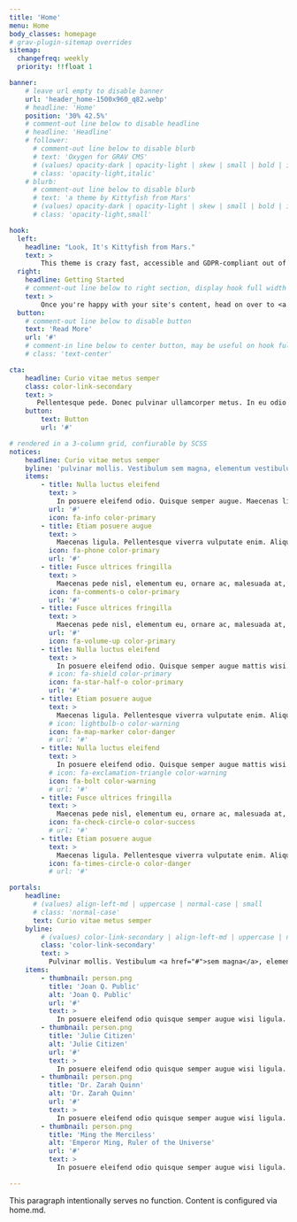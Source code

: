 ```yaml
---
title: 'Home'
menu: Home
body_classes: homepage
# grav-plugin-sitemap overrides
sitemap:
  changefreq: weekly
  priority: !!float 1

banner:
    # leave url empty to disable banner
    url: 'header_home-1500x960_q82.webp'
    # headline: 'Home'
    position: '30% 42.5%'
    # comment-out line below to disable headline
    # headline: 'Headline'
    # follower:
      # comment-out line below to disable blurb
      # text: 'Oxygen for GRAV CMS'
      # (values) opacity-dark | opacity-light | skew | small | bold | italic | uppercase | normal-case
      # class: 'opacity-light,italic'
    # blurb:
      # comment-out line below to disable blurb
      # text: 'a theme by Kittyfish from Mars'
      # (values) opacity-dark | opacity-light | skew | small | bold | italic | uppercase | normal-case
      # class: 'opacity-light,small'

hook:
  left:
    headline: "Look, It's Kittyfish from Mars."
    text: >
        This theme is crazy fast, accessible and GDPR-compliant out of the box. Source code and build tools are available at <a href="https://github.com/kittyfishfrommars" target="_blank">github.com/kittyfishfrommars</a>. Provided as-is and free for personal and commercial use. No strings attached. Have fun!
  right:
    headline: Getting Started
    # comment-out line below to right section, display hook full width
    text: >
        Once you're happy with your site's content, head on over to <a href="https://github.com/kittyfishfrommars/grav-theme-oxygen/blob/main/README.md#theme-options">Theme Options</a> and enable indexing for your favorite search engine.
  button:
    # comment-out line below to disable button
    text: 'Read More'
    url: '#'
    # comment-in line below to center button, may be useful on hook full width
    # class: 'text-center'

cta:
    headline: Curio vitae metus semper
    class: color-link-secondary
    text: >
       Pellentesque pede. Donec pulvinar ullamcorper metus. In eu odio at lectus pulvinar mollis.  Vestibulum sem magna, elementum vestibulum arcu.
    button:
        text: Button
        url: '#'

# rendered in a 3-column grid, confiurable by SCSS
notices:
    headline: Curio vitae metus semper
    byline: 'pulvinar mollis. Vestibulum sem magna, elementum vestibulum arcu.'
    items:
        - title: Nulla luctus eleifend
          text: >
            In posuere eleifend odio. Quisque semper augue. Maecenas ligula... <a href="#">read more</a>
          url: '#'
          icon: fa-info color-primary
        - title: Etiam posuere augue
          text: >
            Maecenas ligula. Pellentesque viverra vulputate enim. Aliquam erat volutpat... <a href="#">read more</a>
          icon: fa-phone color-primary
          url: '#'
        - title: Fusce ultrices fringilla
          text: >
            Maecenas pede nisl, elementum eu, ornare ac, malesuada at, erat. Proin orci... <a href="#">read more</a>
          icon: fa-comments-o color-primary
          url: '#'
        - title: Fusce ultrices fringilla
          text: >
            Maecenas pede nisl, elementum eu, ornare ac, malesuada at, erat. Gravida orci.
          url: '#'
          icon: fa-volume-up color-primary
        - title: Nulla luctus eleifend
          text: >
            In posuere eleifend odio. Quisque semper augue mattis wisi. Maecenas ligula pellentesque.
          # icon: fa-shield color-primary
          icon: fa-star-half-o color-primary
          url: '#'
        - title: Etiam posuere augue
          text: >
            Maecenas ligula. Pellentesque viverra vulputate enim. Aliquam erat volutpat liguala.
          # icon: lightbulb-o color-warning
          icon: fa-map-marker color-danger        
          # url: '#'
        - title: Nulla luctus eleifend
          text: >
            In posuere eleifend odio. Quisque semper augue mattis wisi. Maecenas ligula pellentesque.
          # icon: fa-exclamation-triangle color-warning
          icon: fa-bolt color-warning
          # url: '#'
        - title: Fusce ultrices fringilla
          text: >
            Maecenas pede nisl, elementum eu, ornare ac, malesuada at, erat. Proin gravida orci porttitor.
          icon: fa-check-circle-o color-success
          # url: '#'
        - title: Etiam posuere augue
          text: >
            Maecenas ligula. Pellentesque viverra vulputate enim. Aliquam erat volutpat liguala.
          icon: fa-times-circle-o color-danger
          # url: '#'

portals:
    headline:
      # (values) align-left-md | uppercase | normal-case | small
      # class: 'normal-case'
      text: Curio vitae metus semper
    byline:
        # (values) color-link-secondary | align-left-md | uppercase | normal-case | small
        class: 'color-link-secondary'
        text: >
          Pulvinar mollis. Vestibulum <a href="#">sem magna</a>, elementum vestibulum arcus.
    items:
        - thumbnail: person.png
          title: 'Joan Q. Public'
          alt: 'Joan Q. Public'
          url: '#'
          text: >
            In posuere eleifend odio quisque semper augue wisi ligula.
        - thumbnail: person.png
          title: 'Julie Citizen'
          alt: 'Julie Citizen'
          url: '#'
          text: >
            In posuere eleifend odio quisque semper augue wisi ligula.
        - thumbnail: person.png
          title: 'Dr. Zarah Quinn'
          alt: 'Dr. Zarah Quinn'
          url: '#'
          text: >
            In posuere eleifend odio quisque semper augue wisi ligula.
        - thumbnail: person.png
          title: 'Ming the Merciless'
          alt: 'Emperor Ming, Ruler of the Universe'
          url: '#'
          text: >
            In posuere eleifend odio quisque semper augue wisi ligula.

---
```


This paragraph intentionally serves no function. Content is configured via home.md.